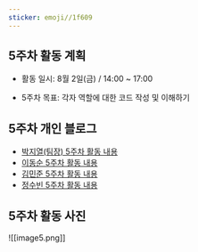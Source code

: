 ```yaml
---
sticker: emoji//1f609
---
```

## 5주차 활동 계획

- 활동 일시: 8월 2일(금) / 14:00 ~ 17:00

- 5주차 목표: 각자 역할에 대한 코드 작성 및 이해하기

## 5주차 개인 블로그

- [박지열(팀장) 5주차 활동 내용](https://jiyeol9081.github.io/jiyeol'sblog/5주차-활동-내용)
- [이동순 5주차 활동 내용](https://ledn05.tistory.com/5)
- [김민준 5주차 활동 내용](https://blummerhen.tistory.com/5)
- [정수빈 5주차 활동 내용](https://m.blog.naver.com/qwert0483/223548248854)

## 5주차 활동 사진
![[image5.png]]
